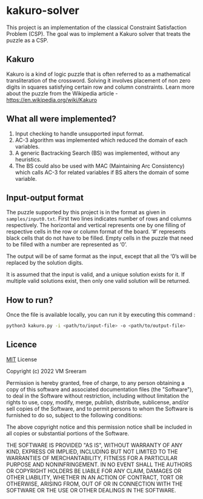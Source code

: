 # kakuro-solver
This project is an implementation of the classical Constraint Satisfaction Problem (CSP). The goal was to implement a Kakuro solver that treats the puzzle as a CSP. 

## Kakuro
Kakuro is a kind of logic puzzle that is often referred to as a mathematical transliteration of the crossword. Solving it involves placement of non zero digits in squares satisfying certain row and column constraints. Learn more about the puzzle from the Wikipedia article - https://en.wikipedia.org/wiki/Kakuro

## What all were implemented?
1. Input checking to handle unsupported input format.
2. AC-3 algorithm was implemented which reduced the domain of each variables.
3. A generic Bactracking Search (BS) was implemented, without any heuristics. 
4. The BS could also be used with MAC (Maintaining Arc Consistency) which calls AC-3 for related variables if BS alters the domain of some variable. 

## Input-output format
The puzzle supported by this project is in the format as given in ``` samples/input0.txt ```. First two lines indicates number of rows and columns respectively. The horizontal and vertical represents one by one filling of respective cells in the row or column format of the board. ‘#’ represents black cells that do not have to be filled. Empty cells in the puzzle that need to be filled with a number are represented as ‘0’.

The output will be of same format as the input, except that all the ‘0’s will be replaced by the solution digits.

It is assumed that the input is valid, and a unique solution exists for it. If multiple valid solutions exist, then only one valid solution will be returned.

## How to run?
Once the file is available locally, you can run it by executing this command :  
  ```zsh
  python3 kakuro.py -i <path/to/input-file> -o <path/to/output-file>
  ```

## Licence
[MIT](https://choosealicense.com/licenses/mit/) License

Copyright (c) 2022 VM Sreeram

Permission is hereby granted, free of charge, to any person obtaining a copy
of this software and associated documentation files (the "Software"), to deal
in the Software without restriction, including without limitation the rights
to use, copy, modify, merge, publish, distribute, sublicense, and/or sell
copies of the Software, and to permit persons to whom the Software is
furnished to do so, subject to the following conditions:

The above copyright notice and this permission notice shall be included in all
copies or substantial portions of the Software.

THE SOFTWARE IS PROVIDED "AS IS", WITHOUT WARRANTY OF ANY KIND, EXPRESS OR
IMPLIED, INCLUDING BUT NOT LIMITED TO THE WARRANTIES OF MERCHANTABILITY,
FITNESS FOR A PARTICULAR PURPOSE AND NONINFRINGEMENT. IN NO EVENT SHALL THE
AUTHORS OR COPYRIGHT HOLDERS BE LIABLE FOR ANY CLAIM, DAMAGES OR OTHER
LIABILITY, WHETHER IN AN ACTION OF CONTRACT, TORT OR OTHERWISE, ARISING FROM,
OUT OF OR IN CONNECTION WITH THE SOFTWARE OR THE USE OR OTHER DEALINGS IN THE
SOFTWARE.
